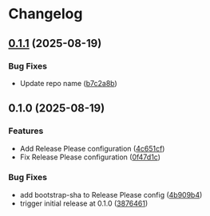 # Changelog

## [0.1.1](https://github.com/skorokithakis/dox/compare/v0.1.0...v0.1.1) (2025-08-19)


### Bug Fixes

* Update repo name ([b7c2a8b](https://github.com/skorokithakis/dox/commit/b7c2a8b60259e41b909cceb5e44c596a8971e392))

## 0.1.0 (2025-08-19)


### Features

* Add Release Please configuration ([4c651cf](https://github.com/skorokithakis/dox/commit/4c651cf701612de1901d11bd49f953f6eb74f610))
* Fix Release Please configuration ([0f47d1c](https://github.com/skorokithakis/dox/commit/0f47d1cb14f8cf6eedbe3945c0f48fc8b9b0f64c))


### Bug Fixes

* add bootstrap-sha to Release Please config ([4b909b4](https://github.com/skorokithakis/dox/commit/4b909b469be47fdc49d5d8bad41bb98e80c130b2))
* trigger initial release at 0.1.0 ([3876461](https://github.com/skorokithakis/dox/commit/387646131f17ecc51d0d8185f2689a054abd304c))
